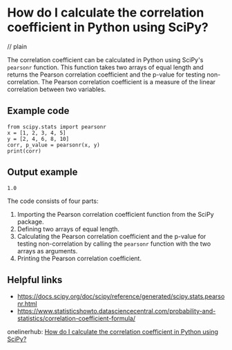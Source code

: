 # How do I calculate the correlation coefficient in Python using SciPy?
// plain

The correlation coefficient can be calculated in Python using SciPy's `pearsonr` function. This function takes two arrays of equal length and returns the Pearson correlation coefficient and the p-value for testing non-correlation. The Pearson correlation coefficient is a measure of the linear correlation between two variables.

## Example code

```
from scipy.stats import pearsonr
x = [1, 2, 3, 4, 5]
y = [2, 4, 6, 8, 10]
corr, p_value = pearsonr(x, y)
print(corr)
```

## Output example

```
1.0
```

The code consists of four parts:
1. Importing the Pearson correlation coefficient function from the SciPy package.
2. Defining two arrays of equal length.
3. Calculating the Pearson correlation coefficient and the p-value for testing non-correlation by calling the `pearsonr` function with the two arrays as arguments.
4. Printing the Pearson correlation coefficient.

## Helpful links
- https://docs.scipy.org/doc/scipy/reference/generated/scipy.stats.pearsonr.html
- https://www.statisticshowto.datasciencecentral.com/probability-and-statistics/correlation-coefficient-formula/

onelinerhub: [How do I calculate the correlation coefficient in Python using SciPy?](https://onelinerhub.com/python-scipy/how-do-i-calculate-the-correlation-coefficient-in-python-using-scipy)